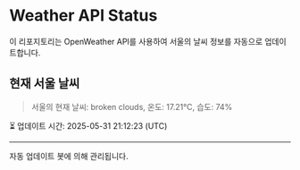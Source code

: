 
# Weather API Status

이 리포지토리는 OpenWeather API를 사용하여 서울의 날씨 정보를 자동으로 업데이트합니다.

## 현재 서울 날씨
> 서울의 현재 날씨: broken clouds, 온도: 17.21°C, 습도: 74%

⏳ 업데이트 시간: 2025-05-31 21:12:23 (UTC)

---
자동 업데이트 봇에 의해 관리됩니다.
